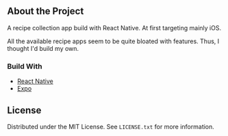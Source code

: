 ## About the Project

A recipe collection app build with React Native. At first targeting mainly iOS.

All the available recipe apps seem to be quite bloated with features. Thus, I thought I'd build my own.

### Build With

* [React Native](https://reactnative.dev/)
* [Expo](https://expo.dev/)

## License

Distributed under the MIT License. See `LICENSE.txt` for more information.